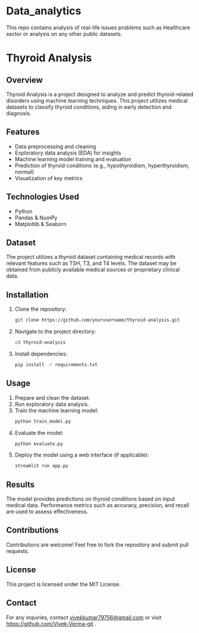 # Data_analytics
This repo contains analysis of real-life issues problems such as Healthcare sector or analysis on any other public datasets.
# Thyroid Analysis

## Overview
Thyroid Analysis is a project designed to analyze and predict thyroid-related disorders using machine learning techniques. This project utilizes medical datasets to classify thyroid conditions, aiding in early detection and diagnosis.

## Features
- Data preprocessing and cleaning
- Exploratory data analysis (EDA) for insights
- Machine learning model training and evaluation
- Prediction of thyroid conditions (e.g., hypothyroidism, hyperthyroidism, normal)
- Visualization of key metrics

## Technologies Used
- Python
- Pandas & NumPy
- Matplotlib & Seaborn

## Dataset
The project utilizes a thyroid dataset containing medical records with relevant features such as TSH, T3, and T4 levels. The dataset may be obtained from publicly available medical sources or proprietary clinical data.

## Installation
1. Clone the repository:
   ```bash
   git clone https://github.com/yourusername/thyroid-analysis.git
   ```
2. Navigate to the project directory:
   ```bash
   cd thyroid-analysis
   ```
3. Install dependencies:
   ```bash
   pip install -r requirements.txt
   ```

## Usage
1. Prepare and clean the dataset.
2. Run exploratory data analysis.
3. Train the machine learning model:
   ```bash
   python train_model.py
   ```
4. Evaluate the model:
   ```bash
   python evaluate.py
   ```
5. Deploy the model using a web interface (if applicable):
   ```bash
   streamlit run app.py
   ```

## Results
The model provides predictions on thyroid conditions based on input medical data. Performance metrics such as accuracy, precision, and recall are used to assess effectiveness.

## Contributions
Contributions are welcome! Feel free to fork the repository and submit pull requests.

## License
This project is licensed under the MIT License.

## Contact
For any inquiries, contact vivekkumar79756@gmail.com or visit https://github.com/Vivek-Verma-git .

